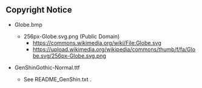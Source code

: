 ## Copyright Notice ##

*   Globe.bmp
	*   256px-Globe.svg.png (Public Domain)
		*   https://commons.wikimedia.org/wiki/File:Globe.svg
		*   https://upload.wikimedia.org/wikipedia/commons/thumb/f/fa/Globe.svg/256px-Globe.svg.png

*   GenShinGothic-Normal.ttf
	*   See README_GenShin.txt .
